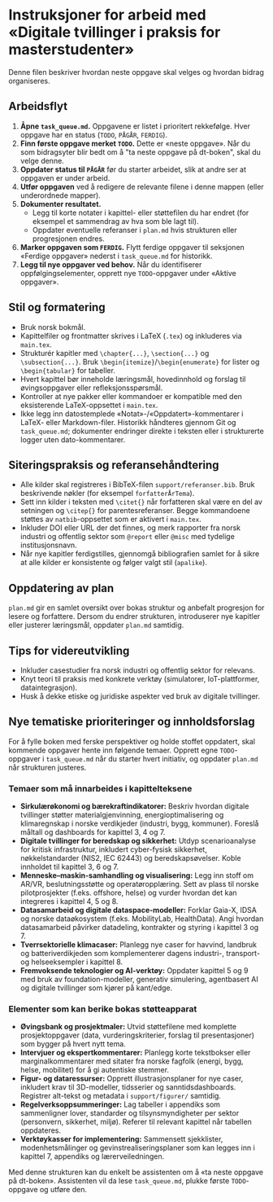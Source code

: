 # Instruksjoner for arbeid med «Digitale tvillinger i praksis for masterstudenter»

Denne filen beskriver hvordan neste oppgave skal velges og hvordan bidrag organiseres.

## Arbeidsflyt

1. **Åpne `task_queue.md`.** Oppgavene er listet i prioritert rekkefølge. Hver oppgave har en status (`TODO`, `PÅGÅR`, `FERDIG`).
2. **Finn første oppgave merket `TODO`.** Dette er «neste oppgave». Når du som bidragsyter blir bedt om å "ta neste oppgave på dt-boken", skal du velge denne.
3. **Oppdater status til `PÅGÅR`** før du starter arbeidet, slik at andre ser at oppgaven er under arbeid.
4. **Utfør oppgaven** ved å redigere de relevante filene i denne mappen (eller underordnede mapper).
5. **Dokumenter resultatet.**
   - Legg til korte notater i kapittel- eller støttefilen du har endret (for eksempel et sammendrag av hva som ble lagt til).
   - Oppdater eventuelle referanser i `plan.md` hvis strukturen eller progresjonen endres.
6. **Marker oppgaven som `FERDIG`.** Flytt ferdige oppgaver til seksjonen «Ferdige oppgaver» nederst i `task_queue.md` for historikk.
7. **Legg til nye oppgaver ved behov.** Når du identifiserer oppfølgingselementer, opprett nye `TODO`-oppgaver under «Aktive oppgaver».

## Stil og formatering

- Bruk norsk bokmål.
- Kapittelfiler og frontmatter skrives i LaTeX (`.tex`) og inkluderes via `main.tex`.
- Strukturér kapitler med `\chapter{...}`, `\section{...}` og `\subsection{...}`. Bruk `\begin{itemize}`/`\begin{enumerate}` for lister og `\begin{tabular}` for tabeller.
- Hvert kapittel bør inneholde læringsmål, hovedinnhold og forslag til øvingsoppgaver eller refleksjonsspørsmål.
- Kontroller at nye pakker eller kommandoer er kompatible med den eksisterende LaTeX-oppsettet i `main.tex`.
- Ikke legg inn datostemplede «Notat»-/«Oppdatert»-kommentarer i LaTeX- eller Markdown-filer. Historikk håndteres gjennom Git og `task_queue.md`; dokumenter endringer direkte i teksten eller i strukturerte logger uten dato-kommentarer.

## Siteringspraksis og referansehåndtering

- Alle kilder skal registreres i BibTeX-filen `support/referanser.bib`. Bruk beskrivende nøkler (for eksempel `forfatterÅrTema`).
- Sett inn kilder i teksten med `\citet{}` når forfatteren skal være en del av setningen og `\citep{}` for parentesreferanser. Begge kommandoene støttes av `natbib`-oppsettet som er aktivert i `main.tex`.
- Inkluder DOI eller URL der det finnes, og merk rapporter fra norsk industri og offentlig sektor som `@report` eller `@misc` med tydelige institusjonsnavn.
- Når nye kapitler ferdigstilles, gjennomgå bibliografien samlet for å sikre at alle kilder er konsistente og følger valgt stil (`apalike`).

## Oppdatering av plan

`plan.md` gir en samlet oversikt over bokas struktur og anbefalt progresjon for lesere og forfattere. Dersom du endrer strukturen, introduserer nye kapitler eller justerer læringsmål, oppdater `plan.md` samtidig.

## Tips for videreutvikling

- Inkluder casestudier fra norsk industri og offentlig sektor for relevans.
- Knyt teori til praksis med konkrete verktøy (simulatorer, IoT-plattformer, dataintegrasjon).
- Husk å dekke etiske og juridiske aspekter ved bruk av digitale tvillinger.

## Nye tematiske prioriteringer og innholdsforslag

For å fylle boken med ferske perspektiver og holde stoffet oppdatert, skal kommende oppgaver hente inn følgende temaer. Opprett egne `TODO`-oppgaver i `task_queue.md` når du starter hvert initiativ, og oppdater `plan.md` når strukturen justeres.

### Temaer som må innarbeides i kapittelteksene

- **Sirkulærøkonomi og bærekraftindikatorer:** Beskriv hvordan digitale tvillinger støtter materialgjenvinning, energioptimalisering og klimaregnskap i norske verdikjeder (industri, bygg, kommuner). Foreslå måltall og dashboards for kapittel 3, 4 og 7.
- **Digitale tvillinger for beredskap og sikkerhet:** Utdyp scenarioanalyse for kritisk infrastruktur, inkludert cyber-fysisk sikkerhet, nøkkelstandarder (NIS2, IEC 62443) og beredskapsøvelser. Koble innholdet til kapittel 3, 6 og 7.
- **Menneske–maskin-samhandling og visualisering:** Legg inn stoff om AR/VR, beslutningsstøtte og operatøropplæring. Sett av plass til norske pilotprosjekter (f.eks. offshore, helse) og vurder hvordan det kan integreres i kapittel 4, 5 og 8.
- **Datasamarbeid og digitale dataspace-modeller:** Forklar Gaia-X, IDSA og norske dataøkosystem (f.eks. MobilityLab, HealthData). Angi hvordan datasamarbeid påvirker datadeling, kontrakter og styring i kapittel 3 og 7.
- **Tverrsektorielle klimacaser:** Planlegg nye caser for havvind, landbruk og batteriverdikjeden som komplementerer dagens industri-, transport- og helseeksempler i kapittel 8.
- **Fremvoksende teknologier og AI-verktøy:** Oppdater kapittel 5 og 9 med bruk av foundation-modeller, generativ simulering, agentbasert AI og digitale tvillinger som kjører på kant/edge.

### Elementer som kan berike bokas støtteapparat

- **Øvingsbank og prosjektmaler:** Utvid støttefilene med komplette prosjektoppgaver (data, vurderingskriterier, forslag til presentasjoner) som bygger på hvert nytt tema.
- **Intervjuer og ekspertkommentarer:** Planlegg korte tekstbokser eller marginalkommentarer med sitater fra norske fagfolk (energi, bygg, helse, mobilitet) for å gi autentiske stemmer.
- **Figur- og dataressurser:** Opprett illustrasjonsplaner for nye caser, inkludert krav til 3D-modeller, tidsserier og sanntidsdashboards. Registrer alt-tekst og metadata i `support/figurer/` samtidig.
- **Regelverksoppsummeringer:** Lag tabeller i appendiks som sammenligner lover, standarder og tilsynsmyndigheter per sektor (personvern, sikkerhet, miljø). Referer til relevant kapittel når tabellen oppdateres.
- **Verktøykasser for implementering:** Sammensett sjekklister, modenhetsmålinger og gevinstrealiseringsplaner som kan legges inn i kapittel 7, appendiks og lærerveiledningen.

Med denne strukturen kan du enkelt be assistenten om å «ta neste oppgave på dt-boken». Assistenten vil da lese `task_queue.md`, plukke første `TODO`-oppgave og utføre den.

